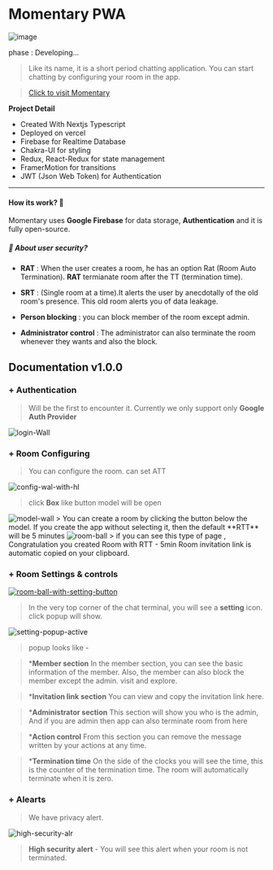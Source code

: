 # Momentary PWA

![image](https://user-images.githubusercontent.com/79501955/158926787-b1429420-2efb-4005-a0cb-e327c7f9bc6e.png)

phase : Developing...

>Like its name, it is a short period chatting application.
You can start chatting by configuring your room in the app.

>[Click to visit Momentary](https://myn.vercel.app/ "click to visit momentary")




**Project Detail**
+ Created With Nextjs Typescript
+ Deployed on vercel
+ Firebase for Realtime Database
+ Chakra-UI for styling
+ Redux, React-Redux for state management
+ FramerMotion for transitions
+ JWT (Json Web Token) for Authentication

------------

#### How its work? 🚀
 Momentary uses **Google Firebase** for data storage, **Authentication** and it is fully open-source.

##### 🔐 About user security?
 * **RAT** : When the user creates a room, he has an option Rat (Room Auto Termination). **RAT** termianate room after the TT (termination time).
 
 * **SRT** : (Single room at a time).It alerts the user by anecdotally of the old room's presence. This old room alerts you of data leakage.
 
 *  **Person blocking** : you can block member of the room except admin.
 
 * **Administrator control** :  The administrator can also terminate the room whenever they wants and also the block.
 
 
##  Documentation v1.0.0

###  + Authentication 
 >Will be the first to encounter it. Currently we only support only **Google Auth Provider**
 
 <img src="https://i.ibb.co/cDc8zK6/login-Wall.png"  alt="login-Wall" border="0">
 
### + Room Configuring
> You can configure the room. can set  ATT

<img src="https://i.ibb.co/NFdz8mS/config-wal-with-hl.png" alt="config-wal-with-hl" border="0">

> click **Box** like button model will be open

<img src="https://i.ibb.co/7W1srZ0/model-wall.png" alt="model-wall" border="0">
> 
You can create a room by clicking the button below the model. If you create the app without selecting it, then the default **RTT**  will be 5 minutes

<img src="https://i.ibb.co/5hxCLkr/room-ball.png" alt="room-ball" border="0">
> if you can see this type of page , Congratulation you created Room with RTT - 5min
Room invitation link is automatic copied on your clipboard.

### + Room Settings & controls

<a href="https://ibb.co/MhPTmCw"><img src="https://i.ibb.co/N3WhMyD/room-ball-with-setting-button.png" alt="room-ball-with-setting-button" border="0"></a>

> In the very top corner of the chat terminal, you will see a **setting** icon. click popup will show.

<img src="https://i.ibb.co/3cxVmX8/setting-popup-active.png" alt="setting-popup-active" border="0">

> popup looks like -

>***Member section**
In the member section, you can see the basic information of the member.
Also, the member can also block the member except the admin. visit and explore.

>***Invitation link section**
You can view and copy the invitation link here.

>***Administrator section**
This section will show you who is the admin,
And if you are admin then app can also terminate room from here

>***Action control** 
From this section you can remove the message written by your actions at any time.

>***Termination time** 
On the side of the clocks you will see the time, this is the counter of the termination time. The room will automatically terminate when it is zero.

### + Alearts 
> We have privacy alert.

<img src="https://i.ibb.co/YpVJsVJ/high-security-alr.png" alt="high-security-alr" border="0"></a>
> **High security alert** - You will see this alert when your room is not terminated.

